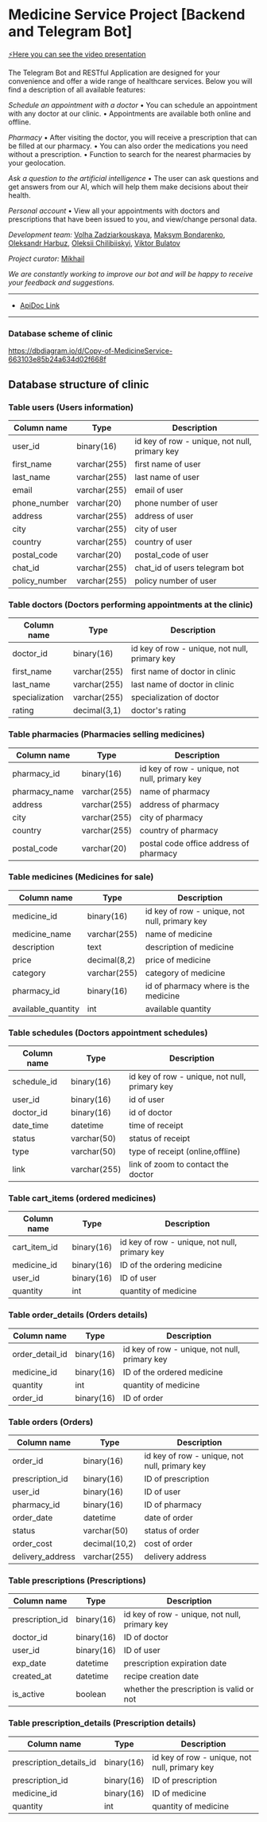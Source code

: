 # Medicine Service Project [Backend and Telegram Bot]

[ ⚡Here you can see the video presentation ](https://www.youtube.com/watch?v=WV-xZFAvjhg)

The Telegram Bot and RESTful Application are designed for your convenience and offer a wide range of healthcare services. 
Below you will find a description of all available features:

*Schedule an appointment with a doctor*
• You can schedule an appointment with any doctor at our clinic.
• Appointments are available both online and offline.

*Pharmacy*
• After visiting the doctor, you will receive a prescription that can be filled at our pharmacy.
• You can also order the medications you need without a prescription.
• Function to search for the nearest pharmacies by your geolocation.

*Ask a question to the artificial intelligence*
• The user can ask questions and get answers from our AI, which will help them make decisions about their health.

*Personal account*
• View all your appointments with doctors and prescriptions that have been issued to you, and view/change personal data.

*Development team:*
[Volha Zadziarkouskaya](https://www.linkedin.com/in/volha-zadziarkouskaya-84a1292b7/),
[Maksym Bondarenko](https://www.linkedin.com/in/maksym-bondarenko-8a6ba0280/?utm_source=share&utm_campaign=share_via&utm_content=profile&utm_medium=android_app),
[Oleksandr Harbuz](https://www.linkedin.com/in/oleksandr-harbuz-1b9b41300),
[Oleksii Chilibiiskyi](https://www.linkedin.com/in/oleksii-chilibiiskyi/),
[Viktor Bulatov](https://www.linkedin.com/in/viktor-bulatov-46a54b30b/)

*Project curator:*
[Mikhail](https://www.linkedin.com/in/mikhail-egorov-54715917b/)

*We are constantly working to improve our bot and will be happy to receive your feedback and suggestions.*
___ 
* [ApiDoc Link](http://localhost:8080/swagger-ui/index.html)
___
### Database scheme of clinic

https://dbdiagram.io/d/Copy-of-MedicineService-663103e85b24a634d02f668f

## Database structure of clinic

### Table users (Users information)

| Column name        | Type          | Description                                   |
|--------------------|---------------|-----------------------------------------------|
| user_id            | binary(16)    | id key of row - unique, not null, primary key | 
| first_name         | varchar(255)  | first name of user                            |
| last_name          | varchar(255)  | last name of user                             |
| email              | varchar(255)  | email of user                                 |
| phone_number       | varchar(20)   | phone number of user                          |
| address            | varchar(255)  | address of user                               |
| city               | varchar(255)  | city of user                                  |                               
| country            | varchar(255)  | country of user                               |
| postal_code        | varchar(20)   | postal_code of user                           |                                
| chat_id            | varchar(255)  | chat_id of users telegram bot                 |
| policy_number      | varchar(255)  | policy number of user                         |

### Table doctors (Doctors performing appointments at the clinic)

| Column name            | Type         | Description                                   |
|------------------------|--------------|-----------------------------------------------|
| doctor_id              | binary(16)   | id key of row - unique, not null, primary key |
| first_name             | varchar(255) | first name of doctor in clinic                |
| last_name              | varchar(255) | last name of doctor in clinic                 |
| specialization         | varchar(255) | specialization of doctor                      |
| rating                 | decimal(3,1) | doctor's rating                               |

### Table pharmacies (Pharmacies selling medicines)

| Column name          | Type         | Description                                   |
|----------------------|--------------|-----------------------------------------------|
| pharmacy_id          | binary(16)   | id key of row - unique, not null, primary key |
| pharmacy_name        | varchar(255) | name of pharmacy                              | 
| address              | varchar(255) | address of pharmacy                           | 
| city                 | varchar(255) | city of pharmacy                              | 
| country              | varchar(255) | country of pharmacy                           | 
| postal_code          | varchar(20)  | postal code office address of pharmacy        | 

### Table medicines (Medicines for sale)

| Column name         | Type         | Description                                   |
|---------------------|--------------|-----------------------------------------------|
| 	medicine_id        | binary(16)   | id key of row - unique, not null, primary key | 
| 	medicine_name      | varchar(255) | name of medicine                              | 
| 	description        | text         | description of medicine                       | 
| 	price              | decimal(8,2) | price of medicine                             | 
| 	category           | varchar(255) | category of medicine                          | 
| 	pharmacy_id        | binary(16)   | id of pharmacy where is the medicine          | 
| 	available_quantity | int          | available quantity                            | 


### Table schedules (Doctors appointment schedules)

| Column name         | Type         | Description                                   |
|---------------------|--------------|-----------------------------------------------|
| 	schedule_id        | binary(16)   | id key of row - unique, not null, primary key | 
| 	user_id            | binary(16)   | id of user                                    | 
| 	doctor_id          | binary(16)   | id of doctor                                  | 
| 	date_time          | datetime     | time of receipt                               | 
| 	status             | varchar(50)  | status of receipt                             | 
| 	type               | varchar(50)  | type of receipt (online,offline)              |
| 	link               | varchar(255) | link of zoom to contact the doctor            |

### Table cart_items (ordered medicines)

| Column name      | Type       | Description                                   |
|------------------|------------|-----------------------------------------------|
| cart_item_id     | binary(16) | id key of row - unique, not null, primary key |
| medicine_id      | binary(16) | ID of the ordering medicine                   |         
| user_id          | binary(16) | ID of user                                    |                               
| quantity         | int        | quantity of medicine                          | 

### Table order_details (Orders details)

| Column name     | Type         | Description                                   |
|-----------------|--------------|-----------------------------------------------|
| order_detail_id | binary(16)   | id key of row - unique, not null, primary key |
| medicine_id     | binary(16)   | ID of the ordered medicine                    |                                   
| quantity        | int          | quantity of medicine                          |                          
| order_id        | binary(16)   | ID of order                                   | 

### Table orders (Orders)

| Column name             | Type          | Description                                   |
|-------------------------|---------------|-----------------------------------------------|
| order_id                | binary(16)    | id key of row - unique, not null, primary key |
| prescription_id         | binary(16)    | ID of prescription                            |
| user_id                 | binary(16)    | ID of user                                    |
| pharmacy_id             | binary(16)    | ID of pharmacy                                |
| order_date              | datetime      | date of order                                 |
| status                  | varchar(50)   | status of order                               |
| order_cost              | decimal(10,2) | cost of order                                 |
| delivery_address        | varchar(255)  | delivery address                              |

### Table prescriptions (Prescriptions)

| Column name           | Type       | Description                                   |
|-----------------------|------------|-----------------------------------------------|
| prescription_id       | binary(16) | id key of row - unique, not null, primary key |
| doctor_id             | binary(16) | ID of doctor                                  |         
| user_id               | binary(16) | ID of user                                    |
| exp_date              | datetime   | prescription expiration date                  |
| created_at            | datetime   | recipe creation date                          |
| is_active             | boolean    | whether the prescription is valid or not      |

### Table prescription_details (Prescription details)

| Column name             | Type       | Description                                   |
|-------------------------|------------|-----------------------------------------------|
| prescription_details_id | binary(16) | id key of row - unique, not null, primary key |
| prescription_id         | binary(16) | ID of prescription                            |         
| medicine_id             | binary(16) | ID of medicine                                |
| quantity                | int        | quantity of medicine                          |
